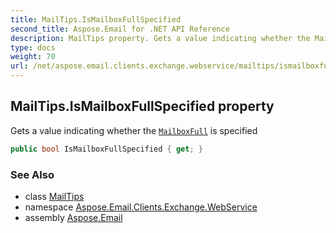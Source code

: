```yaml
---
title: MailTips.IsMailboxFullSpecified
second_title: Aspose.Email for .NET API Reference
description: MailTips property. Gets a value indicating whether the MailboxFull is specified
type: docs
weight: 70
url: /net/aspose.email.clients.exchange.webservice/mailtips/ismailboxfullspecified/
---
```

## MailTips.IsMailboxFullSpecified property

Gets a value indicating whether the [`MailboxFull`](../mailboxfull/) is specified

```csharp
public bool IsMailboxFullSpecified { get; }
```

### See Also

* class [MailTips](../)
* namespace [Aspose.Email.Clients.Exchange.WebService](../../mailtips/)
* assembly [Aspose.Email](../../../)


